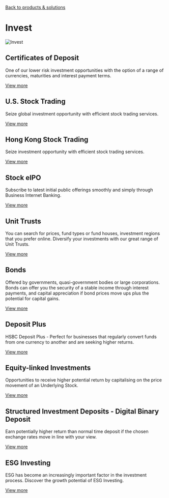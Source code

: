 [Back to products & solutions](/en-gb/products-and-solutions)

# Invest

![Invest ](/-/media/media/hong-kong/images/products-and-solutions/invest-image.jpg?h=861&iar=0&w=1216&hash=60900A106B9E5615A22DC619E80D67A1 "Invest ")

## Certificates of Deposit

One of our lower risk investment opportunities with the option of a range of currencies, maturities and interest payment terms.

[View more](/en-gb/products/certificates-of-deposit)

## U.S. Stock Trading

Seize global investment opportunity with efficient stock trading services.

[View more](/en-gb/products/us-stock-trading)

## Hong Kong Stock Trading

Seize investment opportunity with efficient stock trading services.

[View more](/en-gb/products/hong-kong-stock-trading)

## Stock eIPO

Subscribe to latest initial public offerings smoothly and simply through Business Internet Banking.

[View more](/en-gb/products/stock-eipo)

## Unit Trusts

You can search for prices, fund types or fund houses, investment regions that you prefer online. Diversify your investments with our great range of Unit Trusts.

[View more](/en-gb/products/unit-trusts)

## Bonds

Offered by governments, quasi-government bodies or large corporations. Bonds can offer you the security of a stable income through interest payments, and capital appreciation if bond prices move ups plus the potential for capital gains.

[View more](/en-gb/products/bonds)

## Deposit Plus

HSBC Deposit Plus - Perfect for businesses that regularly convert funds from one currency to another and are seeking higher returns.

[View more](/en-gb/products/deposit-plus)

## Equity-linked Investments

Opportunities to receive higher potential return by capitalising on the price movement of an Underlying Stock.

[View more](/en-gb/products/equity-linked-investments)

## Structured Investment Deposits - Digital Binary Deposit

Earn potentially higher return than normal time deposit if the chosen exchange rates move in line with your view.

[View more](/en-gb/products/digital-binary-deposit)

## ESG Investing

ESG has become an increasingly important factor in the investment process. Discover the growth potential of ESG Investing.

[View more](/en-gb/products/esg-investing)